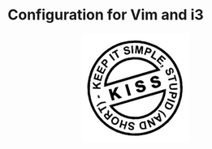 # Configuration for Vim and i3
<div align="center">
  <img src="https://github.com/rickert156/rickert156/blob/main/assets/kiss.jpg" alt="KISS">
</div>

